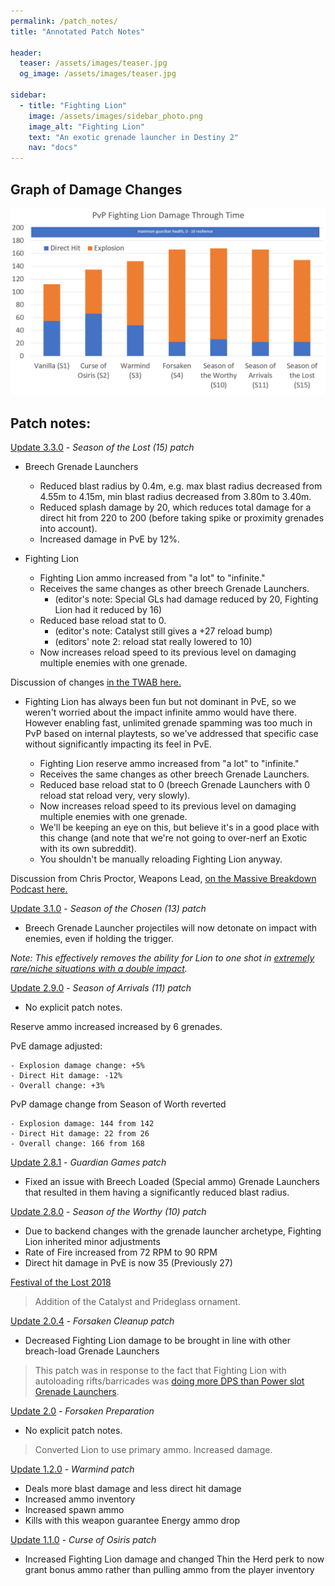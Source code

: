 ```yaml
---
permalink: /patch_notes/
title: "Annotated Patch Notes"

header:
  teaser: /assets/images/teaser.jpg
  og_image: /assets/images/teaser.jpg

sidebar:
  - title: "Fighting Lion"
    image: /assets/images/sidebar_photo.png
    image_alt: "Fighting Lion"
    text: "An exotic grenade launcher in Destiny 2"
    nav: "docs"
---
```


## Graph of Damage Changes

![Fighting Lion Damage per Patch](/assets/images/damage.png)


## Patch notes:

[Update 3.3.0](https://www.bungie.net/en/Explore/Detail/News/50599) - _Season of the Lost (15) patch_

- Breech Grenade Launchers
  - Reduced blast radius by 0.4m, e.g. max blast radius decreased from 4.55m to 4.15m, min blast radius decreased from 3.80m to 3.40m.
  - Reduced splash damage by 20, which reduces total damage for a direct hit from 220 to 200 (before taking spike or proximity grenades into account).
  - Increased damage in PvE by 12%.

- Fighting Lion
  - Fighting Lion ammo increased from "a lot" to "infinite."
  - Receives the same changes as other breech Grenade Launchers.
    - (editor's note: Special GLs had damage reduced by 20, Fighting Lion had it reduced by 16)
  - Reduced base reload stat to 0.
    - (editor's note: Catalyst still gives a +27 reload bump)
    - (editors' note 2: reload stat really lowered to 10)
  - Now increases reload speed to its previous level on damaging multiple enemies with one grenade.

Discussion of changes [in the TWAB here.](https://www.bungie.net/en/Explore/Detail/News/50572)

- Fighting Lion has always been fun but not dominant in PvE, so we weren't worried about the impact infinite ammo would have there. However enabling fast, unlimited grenade spamming was too much in PvP based on internal playtests, so we've addressed that specific case without significantly impacting its feel in PvE.

  - Fighting Lion reserve ammo increased from "a lot" to "infinite."
  - Receives the same changes as other breech Grenade Launchers.
  - Reduced base reload stat to 0 (breech Grenade Launchers with 0 reload stat reload very, very slowly).
  - Now increases reload speed to its previous level on damaging multiple enemies with one grenade.
  - We'll be keeping an eye on this, but believe it's in a good place with this change (and note that we're not going to over-nerf an Exotic with its own subreddit).
  - You shouldn't be manually reloading Fighting Lion anyway.

Discussion from Chris Proctor, Weapons Lead, [on the Massive Breakdown Podcast here.](https://overcast.fm/+QofQoqOK0/1:08:23)

[Update 3.1.0](https://www.bungie.net/en/News/Article/50097) - _Season of the Chosen (13) patch_

- Breech Grenade Launcher projectiles will now detonate on impact with enemies, even if holding the trigger.

_Note: This effectively removes the ability for Lion to one shot in [extremely rare/niche situations with a double impact](https://www.fightinglion.club/the_gun/#glitches)._

[Update 2.9.0](https://www.bungie.net/en/Explore/Detail/News/49188) - _Season of Arrivals (11) patch_

- No explicit patch notes.

Reserve ammo increased increased by 6 grenades.

PvE damage adjusted:

    - Explosion damage change: +5%
    - Direct Hit damage: -12%
    - Overall change: +3%

PvP damage change from Season of Worth reverted

    - Explosion damage: 144 from 142
    - Direct Hit damage: 22 from 26
    - Overall change: 166 from 168


[Update 2.8.1](https://www.bungie.net/en/News/Article/48959) - _Guardian Games patch_

- Fixed an issue with Breech Loaded (Special ammo) Grenade Launchers that resulted in them having a significantly reduced blast radius.

[Update 2.8.0](https://www.bungie.net/en/Explore/Detail/News/48838) - _Season of the Worthy (10) patch_

- Due to backend changes with the grenade launcher archetype, Fighting Lion inherited minor adjustments
- Rate of Fire increased from 72 RPM to 90 RPM
- Direct hit damage in PvE is now 35 (Previously 27)

[Festival of the Lost 2018](https://www.bungie.net/en/News/Article/47315)

> Addition of the Catalyst and Prideglass ornament.

[Update 2.0.4](https://www.bungie.net/en/News/Article/47335) - _Forsaken Cleanup patch_

- Decreased Fighting Lion damage to be brought in line with other breach-load Grenade Launchers

> This patch was in response to the fact that Fighting Lion with autoloading rifts/barricades was [doing more DPS than Power slot Grenade Launchers](https://www.reddit.com/r/DestinyTheGame/comments/9bbiwp/fighting_lion_is_currently_extremely_powerful_in/).

[Update 2.0](https://www.bungie.net/en/News/Article/47127) - _Forsaken Preparation_

- No explicit patch notes.

> Converted Lion to use primary ammo. Increased damage.

[Update 1.2.0](https://www.bungie.net/en/News/Article/46849) - _Warmind patch_
- Deals more blast damage and less direct hit damage
- Increased ammo inventory
- Increased spawn ammo
- Kills with this weapon guarantee Energy ammo drop

[Update 1.1.0](https://www.bungie.net/en/News/Article/46522) - _Curse of Osiris patch_

- Increased Fighting Lion damage and changed Thin the Herd perk to now grant bonus ammo rather than pulling ammo from the player inventory
